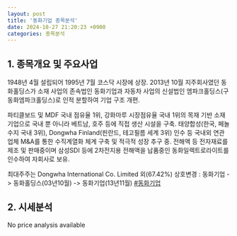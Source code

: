 ```yaml
---
layout: post
title: '동화기업 종목분석'
date: 2024-10-27 21:20:23 +0900
categories: 종목분석
---
```


## 1. 종목개요 및 주요사업

1948년 4월 설립되어 1995년 7월 코스닥 시장에 상장. 2013년 10월 지주회사였던 동화홀딩스가 소재 사업의 존속법인 동화기업과 자동차 사업의 신설법인 엠파크홀딩스(구 동화엠파크홀딩스)로 인적 분할하여 기업 구조 개편. 

파티클보드 및 MDF 국내 점유율 1위, 강화마루 시장점유율 국내 1위의 목재 기반 소재 기업으로 국내 뿐 아니라 베트남, 호주 등에 직접 생산 시설을 구축. 태양합성(한국, 페놀수지 국내 3위), Dongwha Finland(핀란드, 테고필름 세계 3위) 인수 등 국내외 연관 업체 M&A를 통한 수직계열화 체계 구축 및 적극적 성장 추구 중. 전해액 등 전자재료를 제조 및 판매중이며 삼성SDI 등에 2차전지용 전해액을 납품중인 동화일렉트로라이트를 인수하여 자회사로 보유.

최대주주는 Dongwha International Co. Limited 외(67.42%) 상호변경 : 동화기업 -> 동화홀딩스(03년10월) -> 동화기업(13년11월)
[#동화기업](#)

## 2. 시세분석

No price analysis available
